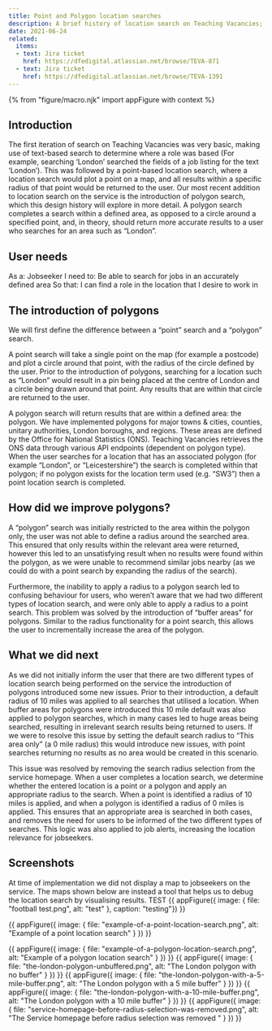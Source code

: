 ```yaml
---
title: Point and Polygon location searches
description: A brief history of location search on Teaching Vacancies; how we transitioned from text based search to a point/polygon location system to provide more accurate search results.
date: 2021-06-24
related:
  items:
  - text: Jira ticket
    href: https://dfedigital.atlassian.net/browse/TEVA-871
  - text: Jira ticket
    href: https://dfedigital.atlassian.net/browse/TEVA-1391
---
```


{% from "figure/macro.njk" import appFigure with context %}

## Introduction
The first iteration of search on Teaching Vacancies was very basic, making use of text-based search to determine where a role was based (For example, searching ‘London’ searched the fields of a job listing for the text ‘London’).
This was followed by a point-based location search, where a location search would plot a point on a map, and all results within a specific radius of that point would be returned to the user.
Our most recent addition to location search on the service is the introduction of polygon search, which this design history will explore in more detail. A polygon search completes a search within a defined area, as opposed to a circle around a specified point, and, in theory, should return more accurate results to a user who searches for an area such as “London”.

## User needs
As a: Jobseeker
I need to: Be able to search for jobs in an accurately defined area
So that: I can find a role in the location that I desire to work in



##  The introduction of polygons

We will first define the difference between a “point” search and a “polygon” search.

A point search will take a single point on the map (for example a postcode) and plot a circle around that point, with the radius of the circle defined by the user. Prior to the introduction of polygons, searching for a location such as “London” would result in a pin being placed at the centre of London and a circle being drawn around that point. Any results that are within that circle are returned to the user.

A polygon search will return results that are within a defined area: the polygon. We have implemented polygons for major towns & cities, counties, unitary authorities, London boroughs, and regions. These areas are defined by the Office for National Statistics (ONS). Teaching Vacancies retrieves the ONS data through various API endpoints (dependent on polygon type).
When the user searches for a location that has an associated polygon (for example “London”, or “Leicestershire”) the search is completed within that polygon; if no polygon exists for the location term used (e.g. “SW3”) then a point location search is completed.


##  How did we improve polygons?

A “polygon” search was initially restricted to the area within the polygon only, the user was not able to define a radius around the searched area. This ensured that only results within the relevant area were returned, however this led to an unsatisfying result when no results were found within the polygon, as we were unable to recommend similar jobs nearby (as we could do with a point search by expanding the radius of the search).

Furthermore, the inability to apply a radius to a polygon search led to confusing behaviour for users, who weren’t aware that we had two different types of location search, and were only able to apply a radius to a point search.
This problem was solved by the introduction of “buffer areas” for polygons. Similar to the radius functionality for a point search, this allows the user to  incrementally increase the area of the polygon.



## What we did next

As we did not initially inform the user that there are two different types of location search being performed on the service the introduction of polygons introduced some new issues. Prior to their introduction, a default radius of 10 miles was applied to all searches that utilised a location. When buffer areas for polygons were introduced this 10 mile default was also applied to polygon searches, which in many cases led to huge areas being searched, resulting in irrelevant search results being returned to users.
If we were to resolve this issue by setting the default search radius to “This area only” (a 0 mile radius) this would introduce new issues, with point searches returning no results as no area would be created in this scenario.

This issue was resolved by removing the search radius selection from the service homepage. When a user completes a location search, we determine whether the entered location is a point or a polygon and apply an appropriate radius to the search. When a point is identified a radius of 10 miles is applied, and when a polygon is identified a radius of 0 miles is applied. This ensures that an appropriate area is searched in both cases, and removes the need for users to be informed of the two different types of searches.
This logic was also applied to job alerts, increasing the location relevance for jobseekers.

## Screenshots
At time of implementation we did not display a map to jobseekers on the service.
The maps shown below are instead a tool that helps us to debug the location search by visualising results.
TEST
{{ appFigure({ image: { file: "football test.png", alt: "test" }, caption: "testing"}) }}

{{ appFigure({ image: { file: "example-of-a-point-location-search.png", alt: "Example of a point location search" } }) }}

{{ appFigure({
  image: {
    file: "example-of-a-polygon-location-search.png",
    alt: "Example of a polygon location search"
  }
}) }}
{{ appFigure({
  image: {
    file: "the-london-polygon-unbuffered.png",
    alt: "The London polygon with no buffer"
  }
}) }}
{{ appFigure({
  image: {
    file: "the-london-polygon-with-a-5-mile-buffer.png",
    alt: "The London polygon with a 5 mile buffer"
  }
}) }}
{{ appFigure({
  image: {
    file: "the-london-polygon-with-a-10-mile-buffer.png",
    alt: "The London polygon with a 10 mile buffer"
  }
}) }}
{{ appFigure({
  image: {
    file: "service-homepage-before-radius-selection-was-removed.png",
    alt: "The Service homepage before radius selection was removed "
  }
}) }}
